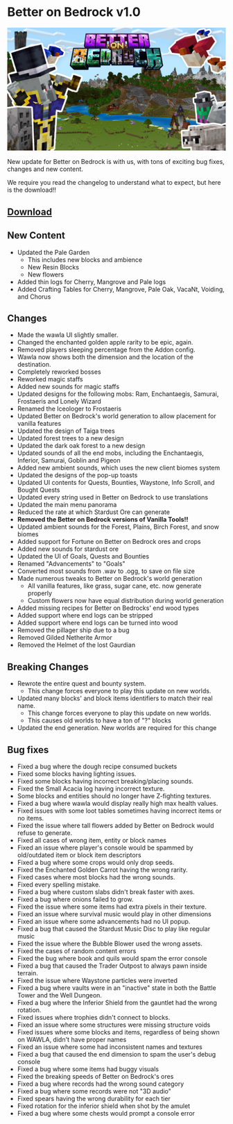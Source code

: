 
# Better on Bedrock v1.0

![image](/Main/assets/bob-rebrand.png)

New update for Better on Bedrock is with us, with tons of exciting bug fixes, changes and new content.

We require you read the changelog to understand what to expect, but here is the download!!
## [Download](<https://www.mediafire.com/file/7djqlqo4n8g2xdv/Better-on-Bedrock-v1.0.mcaddon/file>)

## New Content
- Updated the Pale Garden
  * This includes new blocks and ambience
  * New Resin Blocks
  * New flowers
- Added thin logs for Cherry, Mangrove and Pale logs
- Added Crafting Tables for Cherry, Mangrove, Pale Oak, VacaNt, Voiding, and Chorus

## Changes
- Made the wawla UI slightly smaller.
- Changed the enchanted golden apple rarity to be epic, again.
- Removed players sleeping percentage from the Addon config.
- Wawla now shows both the dimension and the location of the destination.
- Completely reworked bosses
- Reworked magic staffs
- Added new sounds for magic staffs
- Updated designs for the following mobs: Ram, Enchantaegis, Samurai, Frostaeris and Lonely Wizard
- Renamed the Iceologer to Frostaeris
- Updated Better on Bedrock's world generation to allow placement for vanilla features
- Updated the design of Taiga trees
- Updated forest trees to a new design
- Updated the dark oak forest to a new design
- Updated sounds of all the end mobs, including the Enchantaegis, Inferior, Samurai, Goblin and Pigeon
- Added new ambient sounds, which uses the new client biomes system
- Updated the designs of the pop-up toasts
- Updated UI contents for Quests, Bounties, Waystone, Info Scroll, and Bought Quests
- Updated every string used in Better on Bedrock to use translations
- Updated the main menu panorama
- Reduced the rate at which Stardust Ore can generate
- **Removed the Better on Bedrock versions of Vanilla Tools!!**
- Updated ambient sounds for the Forest, Plains, Birch Forest, and snow biomes
- Added support for Fortune on Better on Bedrock ores and crops
- Added new sounds for stardust ore
- Updated the UI of Goals, Quests and Bounties
- Renamed "Advancements" to "Goals"
- Converted most sounds from .wav to .ogg, to save on file size
- Made numerous tweaks to Better on Bedrock's world generation
  * All vanilla features, like grass, sugar cane, etc. now generate properly
  * Custom flowers now have equal distribution during world generation
- Added missing recipes for Better on Bedrocks' end wood types
- Added support where end logs can be stripped
- Added support where end logs can be turned into wood
- Removed the pillager ship due to a bug
- Removed Gilded Netherite Armor
- Removed the Helmet of the lost Gaurdian

## Breaking Changes
- Rewrote the entire quest and bounty system.
  * This change forces everyone to play this update on new worlds.
- Updated many blocks' and block items identifiers to match their real name.
  * This change forces everyone to play this update on new worlds.
  * This causes old worlds to have a ton of "?" blocks
- Updated the end generation. New worlds are required for this change

## Bug fixes
- Fixed a bug where the dough recipe consumed buckets
- Fixed some blocks having lighting issues.
- Fixed some blocks having incorrect breaking/placing sounds.
- Fixed the Small Acacia log having incorrect texture.
- Some blocks and entities should no longer have Z-fighting textures.
- Fixed a bug where wawla would display really high max health values.
- Fixed issues with some loot tables sometimes having incorrect items or no items.
- Fixed the issue where tall flowers added by Better on Bedrock would refuse to generate.
- Fixed all cases of wrong item, entity or block names
- Fixed an issue where player's console would be spammed by old/outdated item or block item descriptors
- Fixed a bug where some crops would only drop seeds.
- Fixed the Enchanted Golden Carrot having the wrong rarity.
- Fixed cases where most blocks had the wrong sounds.
- Fixed every spelling mistake.
- Fixed a bug where custom slabs didn't break faster with axes.
- Fixed a bug where onions failed to grow.
- Fixed the issue where some items had extra pixels in their texture.
- Fixed an issue where survival music would play in other dimensions
- Fixed an issue where some advancements had no UI popup.
- Fixed a bug that caused the Stardust Music Disc to play like regular music
- Fixed the issue where the Bubble Blower used the wrong assets.
- Fixed the cases of random content errors
- Fixed the bug where book and quils would spam the error console
- Fixed a bug that caused the Trader Outpost to always pawn inside terrain. 
- Fixed the issue where Waystone particles were inverted
- Fixed a bug where vaults were in an "inactive" state in both the Battle Tower and the Well Dungeon.
- Fixed a bug where the Inferior Shield from the gauntlet had the wrong rotation.
- Fixed issues where trophies didn't connect to blocks.
- Fixed an issue where some structures were missing structure voids
- Fixed issues where some blocks and items, regardless of being shown on WAWLA, didn't have proper names
- Fixed an issue where some had inconsistent names and textures
- Fixed a bug that caused the end dimension to spam the user's debug console
- Fixed a bug where some items had buggy visuals
- Fixed the breaking speeds of Better on Bedrock's ores
- Fixed a bug where records had the wrong sound category
- Fixed a bug where some records were not "3D audio"
- Fixed spears having the wrong durability for each tier
- Fixed rotation for the inferior shield when shot by the amulet
- Fixed a bug where some chests would prompt a console error
